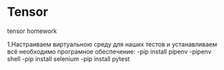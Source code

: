 # Tensor
 tensor homework

 1.Настраиваем виртуальною среду для наших тестов и устанавливаем всё необходимо програмное обеспечение:
    -pip install pipenv
    -pipenv shell
    -pip install selenium
    -pip install pytest
    
